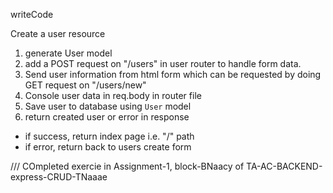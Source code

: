 writeCode

Create a user resource

1. generate User model
2. add a POST request on "/users" in user router to handle form data.
3. Send user information from html form which can be requested by doing GET request on "/users/new"
4. Console user data in req.body in router file
5. Save user to database using `User` model
6. return created user or error in response

- if success, return index page i.e. "/" path
- if error, return back to users create form

/// COmpleted exercie in Assignment-1,  block-BNaacy of TA-AC-BACKEND-express-CRUD-TNaaae